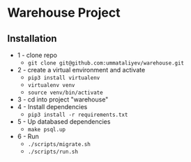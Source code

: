 # Warehouse Project


## Installation
* 1 - clone repo
   - ```git clone git@github.com:ummataliyev/warehouse.git```
* 2 - create a virtual environment and activate
  - ```pip3 install virtualenv```
  - ```virtualenv venv```
  - ```source venv/bin/activate```
* 3 - cd into project "warehouse"
* 4 - Install dependencies
  - ```pip3 install -r requirements.txt```
* 5 - Up databased dependencies
  -  ```make psql.up```
* 6 - Run
  - ```./scripts/migrate.sh```
  - ```./scripts/run.sh```
